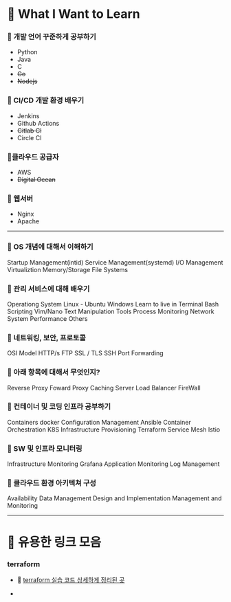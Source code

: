 # 📌 What I Want to Learn

### 📌 개발 언어 꾸준하게 공부하기
- Python
- Java
- C
- ~~Go~~
- ~~Nodejs~~

### 📌 CI/CD 개발 환경 배우기
- Jenkins
- Github Actions
- ~~Gitlab CI~~
- Circle CI

### 📌클라우드 공급자
- AWS
- ~~Digital Ocean~~

### 📌 웹서버
- Nginx
- Apache

-----

### 📌 OS 개념에 대해서 이해하기
Startup Management(intid)
Service Management(systemd)
I/O Management
Virtualiztion
Memory/Storage
File Systems

### 📌 관리 서비스에 대해 배우기
Operationg System
Linux - Ubuntu
Windows
Learn to live in Terminal
Bash Scripting
Vim/Nano
Text Manipulation Tools
Process Monitoring
Network
System Performance
Others

### 📌 네트워킹, 보안, 프로토콜
OSI Model
HTTP/s
FTP
SSL / TLS
SSH
Port Forwarding

### 📌 아래 항목에 대해서 무엇인지?
Reverse Proxy
Foward Proxy
Caching Server
Load Balancer
FireWall

### 📌 컨테이너 및 코딩 인프라 공부하기
Containers
docker
Configuration Management
Ansible
Container Orchestration
K8S
Infrastructure Provisioning
Terraform
Service Mesh
Istio

### 📌 SW 및 인프라 모니터링
Infrastructure Monitoring
Grafana
Application Monitoring
Log Management

### 📌 클라우드 환경 아키텍쳐 구성
Availability
Data Management
Design and Implementation
Management and Monitoring

---

# 📌 유용한 링크 모음

### terraform
- 🔗 [terraform 실습 코드 상세하게 정리된 곳](https://terraform101.inflearn.devopsart.dev/intro/)

- 